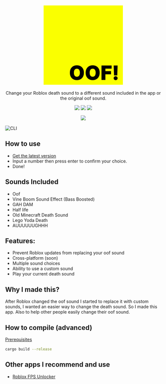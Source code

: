 <p align="center"><img src="https://github.com/SegoGithub/oof-is-back/blob/main/icon256.png?raw=true" /></p>
<p align="center">Change your Roblox death sound to a different sound included in the app or the original oof sound.</p>
<p align="center"><img src="https://img.shields.io/badge/Windows-0078D6?style=for-the-badge&logo=windows&logoColor=white" />
                  <img src="https://img.shields.io/badge/Rust-orange?logo=rust&logoColor=white&style=for-the-badge" />
                  <img src="https://img.shields.io/github/license/SegoGithub/oof-is-back-rust?style=for-the-badge" /></p>
<p align="center"><img src="http://ForTheBadge.com/images/badges/built-with-love.svg" /></>

![CLI](https://user-images.githubusercontent.com/71465609/195947466-ca933b2d-76d4-4d6d-9fdb-dbb461b039ce.gif)

## How to use
* [Get the latest version](https://github.com/SegoGithub/oof-is-back-rust/releases/latest)
* Input a number then press enter to confirm your choice.
* Done!

## Sounds Included
* Oof
* Vine Boom Sound Effect (Bass Boosted)
* GAH DAM
* Half life
* Old Minecraft Death Sound
* Lego Yoda Death
* AUUUUUUGHHH

## Features:
* Prevent Roblox updates from replacing your oof sound
* Cross-platform (soon)
* Multiple sound choices
* Ability to use a custom sound
* Play your current death sound

## Why I made this?
After Roblox changed the oof sound I started to replace it with custom sounds, I wanted an easier way to change the death sound. So I made this app. Also to help other people easily change their oof sound.

## How to compile (advanced)

[Prerequisites](https://www.rust-lang.org/learn/get-started)

```bash
cargo build --release
```

## Other apps I recommend and use
* [Roblox FPS Unlocker](https://github.com/axstin/rbxfpsunlocker)
